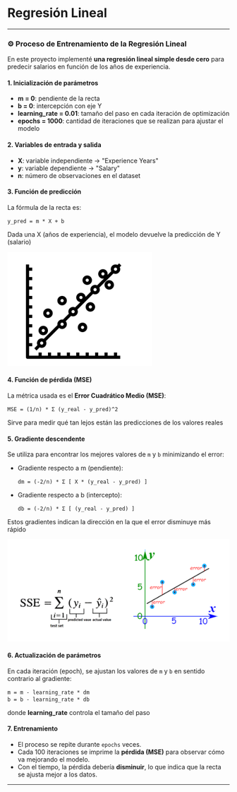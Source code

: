 # Regresión Lineal
---

### ⚙️ Proceso de Entrenamiento de la Regresión Lineal

En este proyecto implementé **una regresión lineal simple desde cero** para predecir salarios en función de los años de experiencia.  

#### 1. Inicialización de parámetros  
- **m = 0**: pendiente de la recta
- **b = 0**: intercepción con eje Y  
- **learning_rate = 0.01**: tamaño del paso en cada iteración de optimización  
- **epochs = 1000**: cantidad de iteraciones que se realizan para ajustar el modelo  


#### 2. Variables de entrada y salida  
- **X**: variable independiente → "Experience Years" 
- **y**: variable dependiente → "Salary"
- **n**: número de observaciones en el dataset


#### 3. Función de predicción  
La fórmula de la recta es:  

    y_pred = m * X + b  

Dada una X (años de experiencia), el modelo devuelve la predicción de Y (salario)

![Regresión Lineal 1](./imgs/lr1.png)

#### 4. Función de pérdida (MSE)  
La métrica usada es el **Error Cuadrático Medio (MSE)**:  

    MSE = (1/n) * Σ (y_real - y_pred)^2  

Sirve para medir qué tan lejos están las predicciones de los valores reales  


#### 5. Gradiente descendente  
Se utiliza para encontrar los mejores valores de `m` y `b` minimizando el error:  

- Gradiente respecto a m (pendiente):  

      dm = (-2/n) * Σ [ X * (y_real - y_pred) ]  

- Gradiente respecto a b (intercepto):  

      db = (-2/n) * Σ [ (y_real - y_pred) ]  

Estos gradientes indican la dirección en la que el error disminuye más rápido

![Regresión Lineal 1](./imgs/lr2.png)

#### 6. Actualización de parámetros  
En cada iteración (epoch), se ajustan los valores de `m` y `b` en sentido contrario al gradiente:  

    m = m - learning_rate * dm  
    b = b - learning_rate * db  

donde **learning_rate** controla el tamaño del paso


#### 7. Entrenamiento  
- El proceso se repite durante `epochs` veces.  
- Cada 100 iteraciones se imprime la **pérdida (MSE)** para observar cómo va mejorando el modelo.  
- Con el tiempo, la pérdida debería **disminuir**, lo que indica que la recta se ajusta mejor a los datos.  


---
